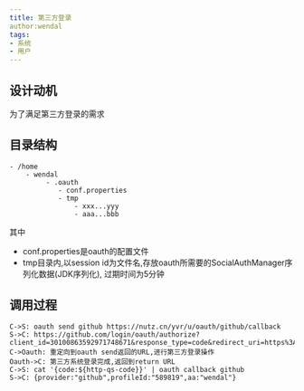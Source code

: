 ```yaml
---
title: 第三方登录
author:wendal
tags:
- 系统
- 用户
---
```


## 设计动机

为了满足第三方登录的需求

## 目录结构

```
- /home
	- wendal
		 - .oauth
		 	- conf.properties
		 	- tmp
		 		- xxx...yyy
		 		- aaa...bbb
```

其中

* conf.properties是oauth的配置文件
* tmp目录内,以session id为文件名,存放oauth所需要的SocialAuthManager序列化数据(JDK序列化), 过期时间为5分钟

## 调用过程

```
C->S: oauth send github https://nutz.cn/yvr/u/oauth/github/callback
S->C: https://github.com/login/oauth/authorize?client_id=30100863592971748671&response_type=code&redirect_uri=https%3A%2F%2Fnutz.cn%2Fyvr%2Fu%2Foauth%2Fgithub%2Fcallback&scope=user:email
C->Oauth: 重定向到oauth send返回的URL,进行第三方登录操作
Oauth->C: 第三方系统登录完成,返回到return URL
C->S: cat '{code:${http-qs-code}}' | oauth callback github
S->C: {provider:"github",profileId:"589819",aa:"wendal"}
```